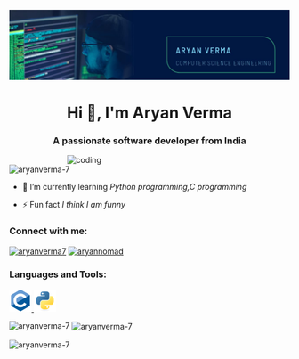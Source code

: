 ![logo](https://github.com/aryanverma-7/aryanverma-7/blob/main/BANNER.jpg)
<h1 align="center">Hi 👋, I'm Aryan Verma</h1>
<h3 align="center">A passionate software developer from India</h3>
<img align="right"alt="coding"width="400"src="https://images.squarespace-cdn.com/content/v1/5769fc401b631bab1addb2ab/1541580611624-TE64QGKRJG8SWAIUS7NS/coding-freak.gif">
<p align="left"> <img src="https://komarev.com/ghpvc/?username=aryanverma-7&label=Profile%20views&color=0e75b6&style=flat" alt="aryanverma-7" /> </p>

- 🌱 I’m currently learning *Python programming,C programming*

- ⚡ Fun fact *I think I am funny*

<h3 align="left">Connect with me:</h3>
<p align="left">
<a href="https://linkedin.com/in/aryanverma7" target="blank"><img align="center" src="https://raw.githubusercontent.com/rahuldkjain/github-profile-readme-generator/master/src/images/icons/Social/linked-in-alt.svg" alt="aryanverma7" height="30" width="40" /></a>
<a href="https://instagram.com/aryannomad" target="blank"><img align="center" src="https://raw.githubusercontent.com/rahuldkjain/github-profile-readme-generator/master/src/images/icons/Social/instagram.svg" alt="aryannomad" height="30" width="40" /></a>
</p>

<h3 align="left">Languages and Tools:</h3>
<p align="left"> <a href="https://www.cprogramming.com/" target="_blank" rel="noreferrer"> <img src="https://raw.githubusercontent.com/devicons/devicon/master/icons/c/c-original.svg" alt="c" width="40" height="40"/> </a> <a href="https://www.python.org" target="_blank" rel="noreferrer"> <img src="https://raw.githubusercontent.com/devicons/devicon/master/icons/python/python-original.svg" alt="python" width="40" height="40"/> </a> </p>

<p><img align="left" src="https://github-readme-stats.vercel.app/api/top-langs?username=aryanverma-7&show_icons=true&locale=en&layout=compact" alt="aryanverma-7" /></p>

<p>&nbsp;<img align="center" src="https://github-readme-stats.vercel.app/api?username=aryanverma-7&show_icons=true&locale=en" alt="aryanverma-7" /></p>

<p><img align="center" src="https://github-readme-streak-stats.herokuapp.com/?user=aryanverma-7&" alt="aryanverma-7" /></p>
